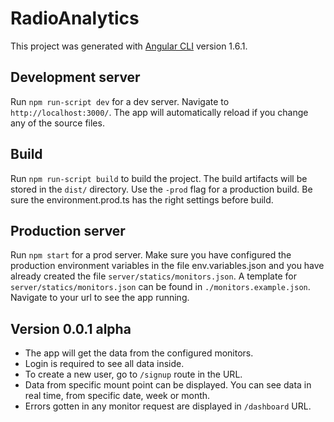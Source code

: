 # RadioAnalytics

This project was generated with [Angular CLI](https://github.com/angular/angular-cli) version 1.6.1.

## Development server

Run `npm run-script dev` for a dev server. Navigate to `http://localhost:3000/`. The app will automatically reload if you change any of the source files.

## Build

Run `npm run-script build` to build the project. The build artifacts will be stored in the `dist/` directory. Use the `-prod` flag for a production build. Be sure the environment.prod.ts has the right settings before build.

## Production server

Run `npm start` for a prod server. Make sure you have configured the production environment variables in the file env.variables.json and you have already created the file `server/statics/monitors.json`. A template for `server/statics/monitors.json` can be found in `./monitors.example.json`. Navigate to your url to see the app running.

## Version 0.0.1 alpha
- The app will get the data from the configured monitors.
- Login is required to see all data inside.
- To create a new user, go to `/signup` route in the URL.
- Data from specific mount point can be displayed. You can see data in real time, from specific date, week or month.
- Errors gotten in any monitor request are displayed in `/dashboard` URL.
